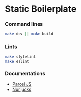# Static Boilerplate

### Command lines
```bash
make dev || make build
```

### Lints

```bash
make stylelint
make eslint
```

### Documentations

- [Parcel JS](https://parceljs.org/)
- [Nunjucks](https://mozilla.github.io/nunjucks/)
